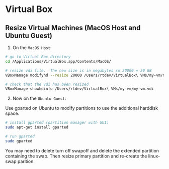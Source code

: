 # Virtual Box

## Resize Virtual Machines (MacOS Host and Ubuntu Guest)

1) On the `MacOS Host`: 
```sh
# go to Virtual Box directory
cd /Applications/VirtualBox.app/Contents/MacOS/

# resize vdi file.  The new size is in megabytes so 20000 = 20 GB
VBoxManage modifyhd --resize 20000 /Users/rtdev/VirtualBox\ VMs/my-vm/my-vm.vdi

# check that the vdi has been resized
VBoxManage showhdinfo /Users/rtdev/VirtualBox\ VMs/my-vm/my-vm.vdi
```

2) Now on the `Ubuntu Guest`: 

Use gparted on Ubuntu to modify partitions to use the additional harddisk space. 

```sh
# install gparted (partition manager with GUI)
sudo apt-get install gparted

# run gparted
sudo gparted
```

You may need to delete turn off swapoff and delete the extended partition containing the swap.  Then resize primary partition and re-create the linux-swap parition.

